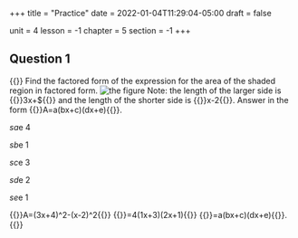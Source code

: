 +++
title = "Practice"
date = 2022-01-04T11:29:04-05:00
draft = false

unit = 4
lesson = -1
chapter = 5
section = -1
+++

## Question 1

{{<quiz id="1">}}
Find the factored form of the expression for the area of the shaded region in factored form.
![the figure](../practice-q1.png)
Note: the length of the larger side is {{<mi>}}3x+${{</mi>}} and
the length of the shorter side is {{<mi>}}x-2{{</mi>}}.
Answer in the form {{<mi>}}A=a(bx+c)(dx+e){{</mi>}}.

$sa$e
4

$sb$e
1

$sc$e
3

$sd$e
2

$se$e
1


{{<md>}}A=(3x+4)^2-(x-2)^2{{</md>}}
{{<md>}}=4(1x+3)(2x+1){{</md>}}
{{<md>}}=a(bx+c)(dx+e){{</md>}}.
{{</quiz>}}
